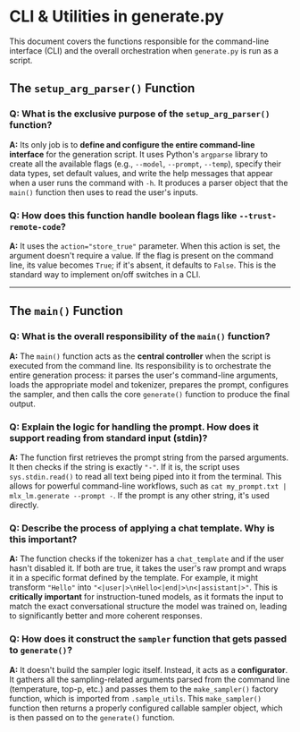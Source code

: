 # CLI & Utilities in generate.py

This document covers the functions responsible for the command-line interface (CLI) and the overall orchestration when `generate.py` is run as a script.

## The `setup_arg_parser()` Function

### Q: What is the exclusive purpose of the `setup_arg_parser()` function?

**A:** Its only job is to **define and configure the entire command-line interface** for the generation script. It uses Python's `argparse` library to create all the available flags (e.g., `--model`, `--prompt`, `--temp`), specify their data types, set default values, and write the help messages that appear when a user runs the command with `-h`. It produces a parser object that the `main()` function then uses to read the user's inputs.

### Q: How does this function handle boolean flags like `--trust-remote-code`?

**A:** It uses the `action="store_true"` parameter. When this action is set, the argument doesn't require a value. If the flag is present on the command line, its value becomes `True`; if it's absent, it defaults to `False`. This is the standard way to implement on/off switches in a CLI.

---

## The `main()` Function

### Q: What is the overall responsibility of the `main()` function?

**A:** The `main()` function acts as the **central controller** when the script is executed from the command line. Its responsibility is to orchestrate the entire generation process: it parses the user's command-line arguments, loads the appropriate model and tokenizer, prepares the prompt, configures the sampler, and then calls the core `generate()` function to produce the final output.

### Q: Explain the logic for handling the prompt. How does it support reading from standard input (stdin)?

**A:** The function first retrieves the prompt string from the parsed arguments. It then checks if the string is exactly `"-"`. If it is, the script uses `sys.stdin.read()` to read all text being piped into it from the terminal. This allows for powerful command-line workflows, such as `cat my_prompt.txt | mlx_lm.generate --prompt -`. If the prompt is any other string, it's used directly.

### Q: Describe the process of applying a chat template. Why is this important?

**A:** The function checks if the tokenizer has a `chat_template` and if the user hasn't disabled it. If both are true, it takes the user's raw prompt and wraps it in a specific format defined by the template. For example, it might transform `"Hello"` into `"<|user|>\nHello<|end|>\n<|assistant|>"`. This is **critically important** for instruction-tuned models, as it formats the input to match the exact conversational structure the model was trained on, leading to significantly better and more coherent responses.

### Q: How does it construct the `sampler` function that gets passed to `generate()`?

**A:** It doesn't build the sampler logic itself. Instead, it acts as a **configurator**. It gathers all the sampling-related arguments parsed from the command line (temperature, top-p, etc.) and passes them to the `make_sampler()` factory function, which is imported from `.sample_utils`. This `make_sampler()` function then returns a properly configured callable sampler object, which is then passed on to the `generate()` function.
